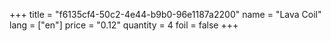 +++
title = "f6135cf4-50c2-4e44-b9b0-96e1187a2200"
name = "Lava Coil"
lang = ["en"]
price = "0.12"
quantity = 4
foil = false
+++
